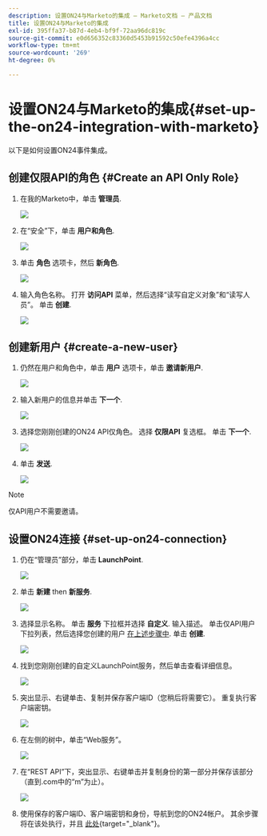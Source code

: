 ```yaml
---
description: 设置ON24与Marketo的集成 — Marketo文档 — 产品文档
title: 设置ON24与Marketo的集成
exl-id: 395ffa37-b87d-4eb4-bf9f-72aa96dc819c
source-git-commit: e0d656352c83360d5453b91592c50efe4396a4cc
workflow-type: tm+mt
source-wordcount: '269'
ht-degree: 0%

---
```


# 设置ON24与Marketo的集成{#set-up-the-on24-integration-with-marketo}

以下是如何设置ON24事件集成。

## 创建仅限API的角色 {#Create an API Only Role}

1. 在我的Marketo中，单击 **管理员**.

   ![](assets/set-up-the-on24-integration-with-marketo-1.png)

1. 在“安全”下，单击 **用户和角色**.

   ![](assets/set-up-the-on24-integration-with-marketo-2.png)

1. 单击 **角色** 选项卡，然后 **新角色**.

   ![](assets/set-up-the-on24-integration-with-marketo-3.png)

1. 输入角色名称。 打开 **访问API** 菜单，然后选择“读写自定义对象”和“读写人员”。 单击 **创建**.

   ![](assets/set-up-the-on24-integration-with-marketo-4.png)

## 创建新用户 {#create-a-new-user}

1. 仍然在用户和角色中，单击 **用户** 选项卡，单击 **邀请新用户**.

   ![](assets/set-up-the-on24-integration-with-marketo-5.png)

1. 输入新用户的信息并单击 **下一个**.

   ![](assets/set-up-the-on24-integration-with-marketo-6.png)

1. 选择您刚刚创建的ON24 API仅角色。 选择 **仅限API** 复选框。 单击 **下一个**.

   ![](assets/set-up-the-on24-integration-with-marketo-7.png)

1. 单击 **发送**.

   ![](assets/set-up-the-on24-integration-with-marketo-8.png)

>[!NOTE]
>
>仅API用户不需要邀请。

## 设置ON24连接 {#set-up-on24-connection}

1. 仍在“管理员”部分，单击 **LaunchPoint**.

   ![](assets/set-up-the-on24-integration-with-marketo-9.png)

1. 单击 **新建** then **新服务**.

   ![](assets/set-up-the-on24-integration-with-marketo-10.png)

1. 选择显示名称。 单击 **服务** 下拉框并选择 **自定义**. 输入描述。 单击仅API用户下拉列表，然后选择您创建的用户 [在上述步骤中](#create-a-new-user). 单击 **创建**.

   ![](assets/set-up-the-on24-integration-with-marketo-11.png)

1. 找到您刚刚创建的自定义LaunchPoint服务，然后单击查看详细信息。

   ![](assets/set-up-the-on24-integration-with-marketo-12.png)

1. 突出显示、右键单击、复制并保存客户端ID（您稍后将需要它）。 重复执行客户端密钥。

   ![](assets/set-up-the-on24-integration-with-marketo-13.png)

1. 在左侧的树中，单击“Web服务”。

   ![](assets/set-up-the-on24-integration-with-marketo-14.png)

1. 在“REST API”下，突出显示、右键单击并复制身份的第一部分并保存该部分（直到.com中的“m”为止）。

   ![](assets/set-up-the-on24-integration-with-marketo-15.png)

1. 使用保存的客户端ID、客户端密钥和身份，导航到您的ON24帐户。 其余步骤将在该处执行，并且 [此处](https://on24support.force.com/Support/s/article/Connect-Marketo-ON24-Connect-Data-Integration#Step6){target=&quot;_blank&quot;}。
